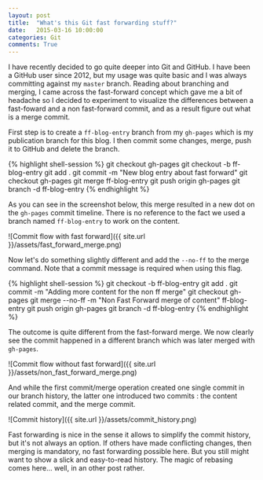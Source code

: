 ```yaml
---
layout: post
title:  "What's this Git fast forwarding stuff?"
date:   2015-03-16 10:00:00
categories: Git
comments: True
---
```


I have recently decided to go quite deeper into Git and GitHub. I have been a GitHub user since 2012, but my usage was quite basic and I was always committing against my <code>master</code> branch. Reading about branching and merging, I came across the fast-forward concept which gave me a bit of headache so I decided to experiment to visualize the differences between a fast-foward and a non fast-forward commit, and as a result figure out what is a merge commit.

First step is to create a <code>ff-blog-entry</code> branch from my <code>gh-pages</code> which is my publication branch for this blog. I then commit some changes, merge, push it to GitHub and delete the branch.

{% highlight shell-session %}
git checkout gh-pages
git checkout -b ff-blog-entry
git add .
git commit -m "New blog entry about fast forward"
git checkout gh-pages
git merge ff-blog-entry
git push origin gh-pages
git branch -d ff-blog-entry
{% endhighlight %}

As you can see in the screenshot below, this merge resulted in a new dot on the <code>gh-pages</code> commit timeline. There is no reference to the fact we used a branch named <code>ff-blog-entry</code> to work on the content.

![Commit flow with fast forward]({{ site.url }}/assets/fast_forward_merge.png)

Now let's do something slightly different and add the <code>--no-ff</code> to the merge command. Note that a commit message is required when using this flag.

{% highlight shell-session %}
git checkout -b ff-blog-entry
git add .
git commit -m "Adding more content for the non ff merge"
git checkout gh-pages
git merge --no-ff -m "Non Fast Forward merge of content" ff-blog-entry
git push origin gh-pages
git branch -d ff-blog-entry
{% endhighlight %}

The outcome is quite different from the fast-forward merge. We now clearly see the commit happened in a different branch which was later merged with <code>gh-pages</code>.

![Commit flow without fast forward]({{ site.url }}/assets/non_fast_forward_merge.png)

And while the first commit/merge operation created one single commit in our branch history, the latter one introduced two commits : the content related commit, and the merge commit. 

![Commit history]({{ site.url }}/assets/commit_history.png)

Fast forwarding is nice in the sense it allows to simplify the commit history, but it's not always an option. If others have made conflicting changes, then merging is mandatory, no fast forwarding possible here. But you still might want to show a slick and easy-to-read history. The magic of rebasing comes here... well, in an other post rather. 

